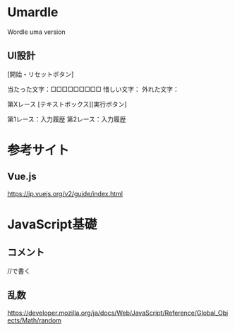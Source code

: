 # Umardle
Wordle uma version

## UI設計

[開始・リセットボタン]

当たった文字：□□□□□□□□□
惜しい文字：
外れた文字：

第Xレース
[テキストボックス][実行ボタン]

第1レース：入力履歴
第2レース：入力履歴

# 参考サイト

## Vue.js

https://jp.vuejs.org/v2/guide/index.html

# JavaScript基礎

## コメント
//で書く

## 乱数
https://developer.mozilla.org/ja/docs/Web/JavaScript/Reference/Global_Objects/Math/random


